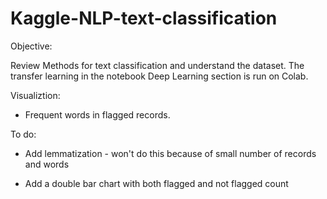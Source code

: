 # Kaggle-NLP-text-classification

Objective:

Review Methods for text classification and understand the dataset.
The transfer learning in the notebook Deep Learning section is run on Colab.

Visualiztion:
- Frequent words in flagged records.

To do:

* Add lemmatization - won't do this because of small number of records and words

* Add a double bar chart with both flagged and not flagged count
